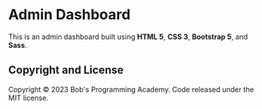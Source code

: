 # Admin Dashboard

This is an admin dashboard built using **HTML 5**, **CSS 3**, **Bootstrap 5**, and **Sass**.

## Copyright and License

Copyright © 2023 Bob's Programming Academy. Code released under the MIT license.
